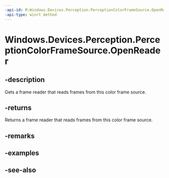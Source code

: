 ```yaml
---
-api-id: M:Windows.Devices.Perception.PerceptionColorFrameSource.OpenReader
-api-type: winrt method
---
```


<!-- Method syntax
public Windows.Devices.Perception.PerceptionColorFrameReader OpenReader()
-->

# Windows.Devices.Perception.PerceptionColorFrameSource.OpenReader

## -description
Gets a frame reader that reads frames from this color frame source.

## -returns
Returns a frame reader that reads frames from this color frame source.

## -remarks

## -examples

## -see-also
